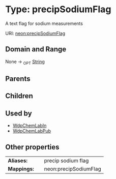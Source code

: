 
# Type: precipSodiumFlag


A text flag for sodium measurements

URI: [neon:precipSodiumFlag](https://data.neonscience.org/precipSodiumFlag)


## Domain and Range

None ->  <sub>OPT</sub> [String](types/String.md)

## Parents


## Children


## Used by

 * [WdpChemLabIn](WdpChemLabIn.md)
 * [WdpChemLabPub](WdpChemLabPub.md)

## Other properties

|  |  |  |
| --- | --- | --- |
| **Aliases:** | | precip sodium flag |
| **Mappings:** | | neon:precipSodiumFlag |


